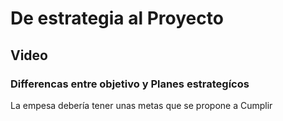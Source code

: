 # De estrategia al Proyecto

## Video
### Differencas entre objetivo y Planes estrategícos

La empesa debería tener unas metas que se propone a Cumplir